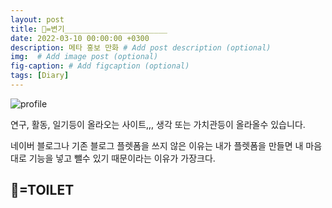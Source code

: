 ```yaml
---
layout: post
title: 🚽=변기_______________________
date: 2022-03-10 00:00:00 +0300
description: 메타 홍보 만화 # Add post description (optional)
img:  # Add image post (optional)
fig-caption: # Add figcaption (optional)
tags: [Diary] 
---
```



![profile]({{site.baseurl}}/assets/img/profile.jpg)


연구, 활동, 일기등이 올라오는 사이트,,,
생각 또는 가치관등이 올라올수 있습니다.

네이버 블로그나 기존 블로그 플렛폼을 쓰지 않은 이유는 
내가 플렛폼을 만들면 내 마음 대로 기능을 넣고 뺄수 있기 때문이라는 이유가 가장크다.

## 🚽=TOILET